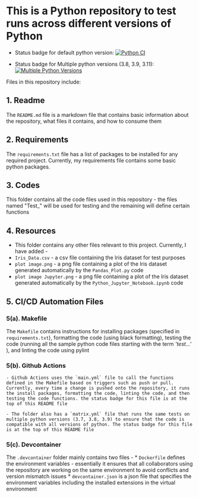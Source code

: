 # This is a Python repository to test runs across different versions of Python 

  - Status badge for default python version: [![Python CI](https://github.com/nogibjj/DukeIDS706_ds655_Week04/actions/workflows/main.yml/badge.svg)](https://github.com/nogibjj/DukeIDS706_ds655_Week04/actions/workflows/main.yml)


  - Status badge for Multiple python versions (3.8, 3.9, 3.11): [![Multiple Python Versions](https://github.com/nogibjj/DukeIDS706_ds655_Week04/actions/workflows/matrix.yml/badge.svg)](https://github.com/nogibjj/DukeIDS706_ds655_Week04/actions/workflows/matrix.yml)


Files in this repository include:


## 1. Readme
  The `README.md` file is a markdown file that contains basic information about the repository, what files it contains, and how to consume them


## 2. Requirements
  The `requirements.txt` file has a list of packages to be installed for any required project. Currently, my requirements file contains some basic python packages.


## 3. Codes
  This folder contains all the code files used in this repository - the files named "Test_" will be used for testing and the remaining will define certain functions


## 4. Resources
  -  This folder contains any other files relevant to this project. Currently, I have added -
  - `Iris_Data.csv` - a csv file containing the Iris dataset for test purposes
  - `plot image.png` - a png file containing a plot of the Iris dataset generated automatically by the `Pandas_Plot.py` code
  - `plot image Jupyter.png` - a png file containing a plot of the Iris dataset generated automatically by the `Python_Jupyter_Notebook.ipynb` code


## 5. CI/CD Automation Files


  ### 5(a). Makefile
  The `Makefile` contains instructions for installing packages (specified in `requirements.txt`), formatting the code (using black formatting), testing the code (running all the sample python code files starting with the term *'test...'* ), and linting the code using pylint


  ### 5(b). Github Actions
    - Github Actions uses the `main.yml` file to call the functions defined in the Makefile based on triggers such as push or pull. Currently, every time a change is pushed onto the repository, it runs the install packages, formatting the code, linting the code, and then testing the code functions. the status badge for this file is at the top of this README file

    - The folder also has a `matrix.yml` file that runs the same tests on multiple python versions (3.7, 3.8, 3.9) to ensure that the code is compatible with all versions of python. The status badge for this file is at the top of this README file


  ### 5(c). Devcontainer
  The `.devcontainer` folder mainly contains two files - 
    * `Dockerfile` defines the environment variables - essentially it ensures that all collaborators using the repository are working on the same environment to avoid conflicts and version mismatch issues
    * `devcontainer.json` is a json file that specifies the environment variables including the installed extensions in the virtual environment
